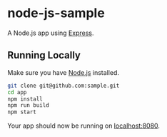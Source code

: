 # node-js-sample

A Node.js app using [Express](http://expressjs.com/).

## Running Locally

Make sure you have [Node.js](http://nodejs.org/) installed.

```sh
git clone git@github.com:sample.git
cd app
npm install
npm run build
npm start
```

Your app should now be running on [localhost:8080](http://localhost:8080/).